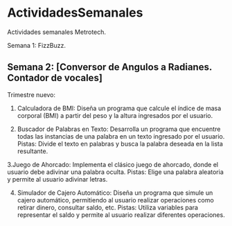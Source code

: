 # ActividadesSemanales
Actividades semanales Metrotech.

Semana 1: FizzBuzz.


Semana 2: [Conversor de Angulos a Radianes. Contador de vocales]
-------
Trimestre nuevo:

1. Calculadora de BMI:
Diseña un programa que calcule el índice de masa corporal (BMI) a partir del peso y la altura ingresados por el usuario.

2. Buscador de Palabras en Texto:
Desarrolla un programa que encuentre todas las instancias de una palabra en un texto ingresado por el usuario.
Pistas: Divide el texto en palabras y busca la palabra deseada en la lista resultante.

3.Juego de Ahorcado:
Implementa el clásico juego de ahorcado, donde el usuario debe adivinar una palabra oculta.
Pistas: Elige una palabra aleatoria y permite al usuario adivinar letras.

4. Simulador de Cajero Automático:
Diseña un programa que simule un cajero automático, permitiendo al usuario realizar operaciones como retirar dinero, consultar saldo, etc.
Pistas: Utiliza variables para representar el saldo y permite al usuario realizar diferentes operaciones.
